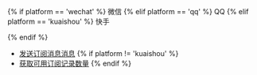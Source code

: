 {% if platform == 'wechat' %}
微信
{% elif platform == 'qq' %}
QQ
{% elif platform == 'kuaishou' %}
快手

{% endif %}
* [发送订阅消息消息](./subscribe-message.md)
{% if platform != 'kuaishou' %}
* [获取可用订阅记录数量](./subscribe-message-ticket.md)
{% endif %}
